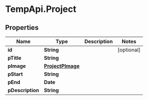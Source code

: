 # TempApi.Project

## Properties

Name | Type | Description | Notes
------------ | ------------- | ------------- | -------------
**id** | **String** |  | [optional] 
**pTitle** | **String** |  | 
**pImage** | [**ProjectPImage**](ProjectPImage.md) |  | 
**pStart** | **String** |  | 
**pEnd** | **Date** |  | 
**pDescription** | **String** |  | 


